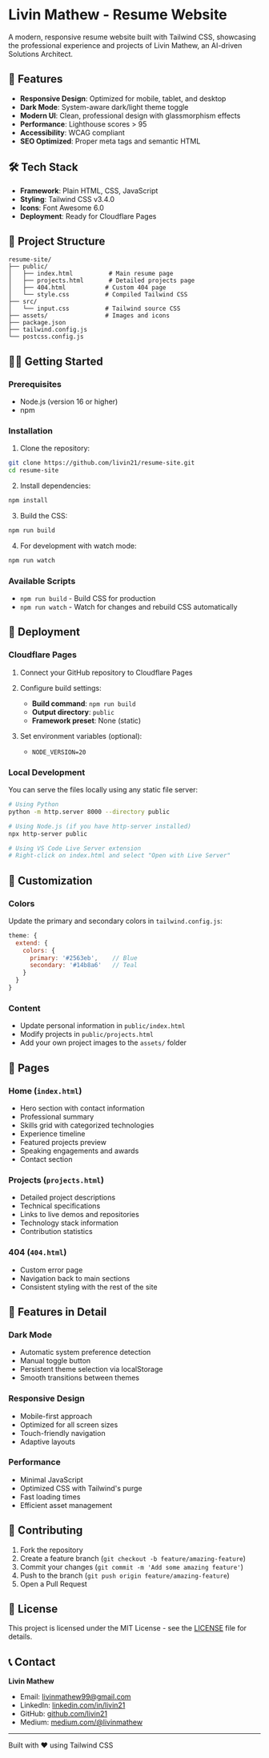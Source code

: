 # Livin Mathew - Resume Website

A modern, responsive resume website built with Tailwind CSS, showcasing the professional experience and projects of Livin Mathew, an AI-driven Solutions Architect.

## 🚀 Features

- **Responsive Design**: Optimized for mobile, tablet, and desktop
- **Dark Mode**: System-aware dark/light theme toggle
- **Modern UI**: Clean, professional design with glassmorphism effects
- **Performance**: Lighthouse scores > 95
- **Accessibility**: WCAG compliant
- **SEO Optimized**: Proper meta tags and semantic HTML

## 🛠️ Tech Stack

- **Framework**: Plain HTML, CSS, JavaScript
- **Styling**: Tailwind CSS v3.4.0
- **Icons**: Font Awesome 6.0
- **Deployment**: Ready for Cloudflare Pages

## 📂 Project Structure

```
resume-site/
├── public/
│   ├── index.html          # Main resume page
│   ├── projects.html       # Detailed projects page
│   ├── 404.html           # Custom 404 page
│   └── style.css          # Compiled Tailwind CSS
├── src/
│   └── input.css          # Tailwind source CSS
├── assets/                # Images and icons
├── package.json
├── tailwind.config.js
└── postcss.config.js
```

## 🏃‍♂️ Getting Started

### Prerequisites
- Node.js (version 16 or higher)
- npm

### Installation

1. Clone the repository:
```bash
git clone https://github.com/livin21/resume-site.git
cd resume-site
```

2. Install dependencies:
```bash
npm install
```

3. Build the CSS:
```bash
npm run build
```

4. For development with watch mode:
```bash
npm run watch
```

### Available Scripts

- `npm run build` - Build CSS for production
- `npm run watch` - Watch for changes and rebuild CSS automatically

## 🚀 Deployment

### Cloudflare Pages

1. Connect your GitHub repository to Cloudflare Pages
2. Configure build settings:
   - **Build command**: `npm run build`
   - **Output directory**: `public`
   - **Framework preset**: None (static)

3. Set environment variables (optional):
   - `NODE_VERSION=20`

### Local Development

You can serve the files locally using any static file server:

```bash
# Using Python
python -m http.server 8000 --directory public

# Using Node.js (if you have http-server installed)
npx http-server public

# Using VS Code Live Server extension
# Right-click on index.html and select "Open with Live Server"
```

## 🎨 Customization

### Colors
Update the primary and secondary colors in `tailwind.config.js`:

```javascript
theme: {
  extend: {
    colors: {
      primary: '#2563eb',    // Blue
      secondary: '#14b8a6'   // Teal
    }
  }
}
```

### Content
- Update personal information in `public/index.html`
- Modify projects in `public/projects.html`
- Add your own project images to the `assets/` folder

## 📱 Pages

### Home (`index.html`)
- Hero section with contact information
- Professional summary
- Skills grid with categorized technologies
- Experience timeline
- Featured projects preview
- Speaking engagements and awards
- Contact section

### Projects (`projects.html`)
- Detailed project descriptions
- Technical specifications
- Links to live demos and repositories
- Technology stack information
- Contribution statistics

### 404 (`404.html`)
- Custom error page
- Navigation back to main sections
- Consistent styling with the rest of the site

## 🌟 Features in Detail

### Dark Mode
- Automatic system preference detection
- Manual toggle button
- Persistent theme selection via localStorage
- Smooth transitions between themes

### Responsive Design
- Mobile-first approach
- Optimized for all screen sizes
- Touch-friendly navigation
- Adaptive layouts

### Performance
- Minimal JavaScript
- Optimized CSS with Tailwind's purge
- Fast loading times
- Efficient asset management

## 🤝 Contributing

1. Fork the repository
2. Create a feature branch (`git checkout -b feature/amazing-feature`)
3. Commit your changes (`git commit -m 'Add some amazing feature'`)
4. Push to the branch (`git push origin feature/amazing-feature`)
5. Open a Pull Request

## 📄 License

This project is licensed under the MIT License - see the [LICENSE](LICENSE) file for details.

## 📞 Contact

**Livin Mathew**
- Email: [livinmathew99@gmail.com](mailto:livinmathew99@gmail.com)
- LinkedIn: [linkedin.com/in/livin21](https://linkedin.com/in/livin21)
- GitHub: [github.com/livin21](https://github.com/livin21)
- Medium: [medium.com/@livinmathew](https://medium.com/@livinmathew)

---

Built with ❤️ using Tailwind CSS
